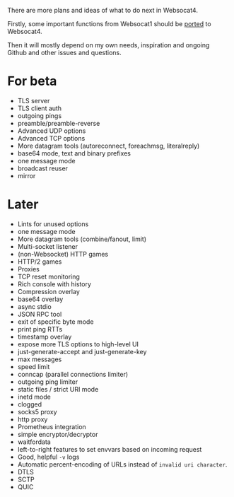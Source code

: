 There are more plans and ideas of what to do next in Websocat4.

Firstly, some important functions from Websocat1 should be [ported](https://github.com/vi/websocat/issues/276) to Websocat4.

Then it will mostly depend on my own needs, inspiration and ongoing Github and other issues and questions.

# For beta

* TLS server
* TLS client auth
* outgoing pings
* preamble/preamble-reverse
* Advanced UDP options
* Advanced TCP options
* More datagram tools (autoreconnect, foreachmsg, literalreply)
* base64 mode, text and binary prefixes
* one message mode
* broadcast reuser
* mirror

# Later

* Lints for unused options
* one message mode
* More datagram tools (combine/fanout, limit)
* Multi-socket listener
* (non-Websocket) HTTP games
* HTTP/2 games
* Proxies
* TCP reset monitoring
* Rich console with history
* Compression overlay
* base64 overlay
* async stdio
* JSON RPC tool
* exit of specific byte mode
* print ping RTTs
* timestamp overlay
* expose more TLS options to high-level UI
* just-generate-accept and just-generate-key
* max messages
* speed limit
* conncap (parallel connections limiter)
* outgoing ping limiter
* static files / strict URI mode
* inetd mode
* clogged
* socks5 proxy
* http proxy
* Prometheus integration
* simple encryptor/decryptor
* waitfordata
* left-to-right features to set envvars based on incoming request
* Good, helpful `-v` logs
* Automatic percent-encoding of URLs instead of `invalid uri character`.
* DTLS
* SCTP
* QUIC
